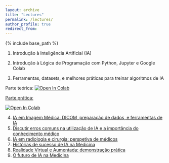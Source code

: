 ```yaml
---
layout: archive
title: "Lectures"
permalink: /lectures/
author_profile: true
redirect_from: 
---
```


{% include base_path %}
1. Introdução à Inteligência Artificial (IA)


2. Introdução à Lógica de Programação com Python, Jupyter e Google Colab


3. Ferramentas, datasets, e melhores práticas para treinar algoritmos de IA

Parte teórica:
<a href="https://drive.google.com/file/d/13Z7fSvkcF5bk8xN8r_jrYaqVO5WX5Fcj/view?usp=sharing" target="_blank">
              <img src="https://colab.research.google.com/assets/colab-badge.svg" alt="Open In Colab"/>

Parte prática:

<a href="https://drive.google.com/file/d/1CVWzwd49b9NEQDPi3SMMeEFWslRiiqy0/view?usp=sharing" target="_blank">
              <img src="https://colab.research.google.com/assets/colab-badge.svg" alt="Open In Colab"/>

4. IA em Imagem Médica: DICOM, preparação de dados, e ferramentas de IA
5. Discutir erros comuns na utilização de IA e a importância do conhecimento médico
6. IA em radiologia e cirurgia: perspetiva de médicos
7. Histórias de sucesso de IA na Medicina
8. Realidade Virtual e Aumentada: demonstração prática
9. O futuro de IA na Medicina